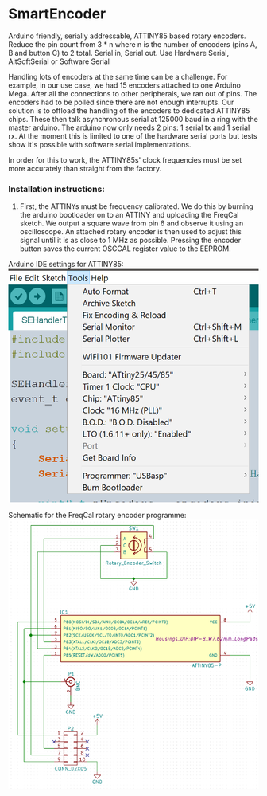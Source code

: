 # SmartEncoder
Arduino friendly, serially addressable, ATTINY85 based rotary encoders. Reduce the pin count from 3 * n where n is the number of encoders (pins A, B and button C) to 2 total. Serial in, Serial out. Use Hardware Serial, AltSoftSerial or Software Serial

Handling lots of encoders at the same time can be a challenge. For example, in our use case, we had 15 encoders attached to one Arduino Mega. After all the connections to other peripherals, we ran out of pins. The encoders had to be polled since there are not enough interrupts. Our solution is to offload the handling of the encoders to dedicated ATTINY85 chips. These then talk asynchronous serial at 125000 baud in a ring with the master arduino. The arduino now only needs 2 pins: 1 serial tx and 1 serial rx. At the moment this is limited to one of the hardware serial ports but tests show it's possible with software serial implementations.

In order for this to work, the ATTINY85s' clock frequencies must be set more accurately than straight from the factory. 

### Installation instructions:

1. First, the ATTINYs must be frequency calibrated. We do this by burning the arduino bootloader on to an ATTINY and uploading the FreqCal sketch. We output a square wave from pin 6 and observe it using an oscilloscope. An attached rotary encoder is then used to adjust this signal until it is as close to 1 MHz as possible. Pressing the encoder button saves the current OSCCAL register value to the EEPROM. 

Arduino IDE settings for ATTINY85:
![ATTINY85 Settings](/FreqCal/Images/ATTINY85_Settings.png)

Schematic for the FreqCal rotary encoder programme:
![Schematic](/FreqCal/Images/Schematic.PNG)